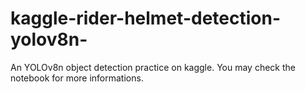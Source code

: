 # kaggle-rider-helmet-detection-yolov8n-
An YOLOv8n object detection practice on kaggle.
You may check the notebook for more informations.

